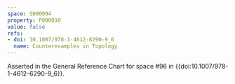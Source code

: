 ```yaml
---
space: S000094
property: P000010
value: false
refs:
- doi: 10.1007/978-1-4612-6290-9_6
  name: Counterexamples in Topology
---
```


Asserted in the General Reference Chart for space #96 in
{{doi:10.1007/978-1-4612-6290-9_6}}.
